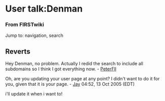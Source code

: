 # User talk:Denman

### From FIRSTwiki

Jump to: navigation, search


## Reverts

Hey Denman, no problem. Actually I redid the search to include all subdomains
so I think I got everything now. - [PeterFll](User:PeterFll
"User:PeterFll" )

Oh, are you updating your user page at any point? I didn't want to do it for
you, given that it is your page. - [Jay](User:JVGazeley
"User:JVGazeley" ) 04:52, 13 Oct 2005 (EDT)

i'll update it when i want to!

